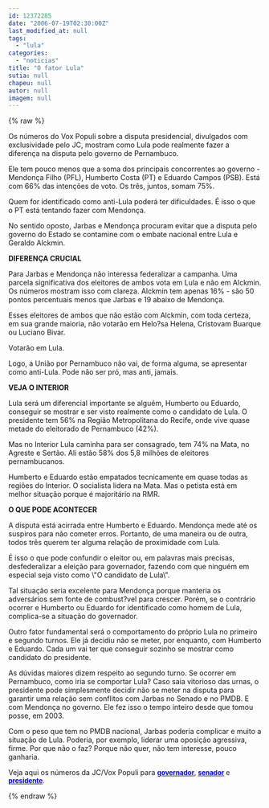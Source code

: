 ```yaml
---
id: 12372285
date: "2006-07-19T02:30:00Z"
last_modified_at: null
tags:
  - "lula"
categories:
  - "noticias"
title: "O fator Lula"
sutia: null
chapeu: null
autor: null
imagem: null
---
```

{% raw %}
<p>Os números do Vox Populi sobre a disputa presidencial, divulgados&nbsp;com exclusividade pelo JC, mostram como Lula pode realmente fazer a diferença na disputa pelo governo de Pernambuco.</p>
<p><P>Ele tem pouco menos que a soma dos principais concorrentes ao governo - Mendonça Filho (PFL), Humberto Costa (PT) e Eduardo Campos (PSB). Está com 66% das intenções de voto. Os três, juntos, somam 75%.</P></p>
<p><P>Quem for identificado como anti-Lula poderá ter dificuldades. É isso o que o PT está tentando fazer com Mendonça. </P></p>
<p><P>No sentido oposto, Jarbas e Mendonça procuram evitar que a disputa pelo governo do Estado se contamine com o embate nacional entre Lula e Geraldo Alckmin.</P><B></p>
<p><P>DIFERENÇA CRUCIAL</P></B></p>
<p><P>Para Jarbas e Mendonça não interessa federalizar a campanha. Uma parcela significativa dos eleitores de ambos vota em Lula e não em Alckmin. Os números mostram isso com clareza. Alckmin tem apenas 16% - são 50 pontos percentuais menos que Jarbas e 19 abaixo de Mendonça.</P></p>
<p><P>Esses eleitores de ambos que não estão com Alckmin, com toda certeza, em sua grande maioria, não votarão em Helo?sa Helena, Cristovam Buarque ou Luciano Bivar.</p>
<p> Votarão em Lula.</P></p>
<p><P>Logo, a União por Pernambuco não vai, de forma alguma, se apresentar como anti-Lula. Pode não ser pró, mas anti, jamais.</P><B></p>
<p><P>VEJA O INTERIOR</P></B></p>
<p><P>Lula será um diferencial importante se alguém, Humberto ou Eduardo, conseguir se mostrar e ser visto realmente como o candidato de Lula. O presidente tem 56% na Região Metropolitana do Recife, onde vive quase metade do eleitorado de Pernambuco (42%).</P></p>
<p><P>Mas no Interior Lula caminha para ser consagrado, tem 74% na Mata, no Agreste e Sertão. Ali estão 58% dos 5,8 milhões de eleitores pernambucanos. </P></p>
<p><P>Humberto e Eduardo estão empatados tecnicamente em quase todas as regiões do Interior. O socialista lidera na Mata. Mas o petista está em melhor situação porque é majoritário na RMR.</P><B></p>
<p><P>O QUE PODE ACONTECER</P></B></p>
<p><P>A disputa está acirrada entre Humberto e Eduardo. Mendonça mede até os suspiros para não cometer erros. Portanto, de uma maneira ou de outra, todos três querem ter alguma relação de proximidade com Lula.</P></p>
<p><P>É isso o que pode confundir o eleitor ou, em palavras mais precisas, desfederalizar a eleição para governador, fazendo com que ninguém em especial seja visto como \"O candidato de Lula\". </P></p>
<p><P>Tal situação seria excelente para Mendonça porque manteria os adversários sem fonte de combust?vel para crescer. Porém, se o contrário ocorrer e Humberto ou Eduardo for identificado como homem de Lula, complica-se a situação do governador.</P></p>
<p><P>Outro fator fundamental será o comportamento do próprio Lula no primeiro e segundo turnos. Ele já decidiu não se meter, por enquanto, com Humberto e Eduardo. Cada um vai ter que conseguir sozinho se mostrar como candidato do presidente.</P></p>
<p><P>As dúvidas maiores dizem respeito ao segundo turno. Se ocorrer em Pernambuco, como iria se comportar Lula? Caso saia vitorioso das urnas, o presidente pode simplesmente decidir não se meter na disputa para garantir uma relação sem conflitos com Jarbas no Senado e no PMDB. E com Mendonça no governo. Ele fez isso o tempo inteiro desde que tomou posse, em 2003.</P></p>
<p><P>Com o peso que tem no PMDB nacional, Jarbas poderia complicar e muito a situação de Lula. Poderia, por exemplo, liderar uma oposição agressiva, firme. Por que não o faz? Porque não quer, não tem interesse, pouco ganharia.</P></p>
<p><P>Veja aqui os números da JC/Vox Populi para <A href=\"https://jc3.uol.com.br/especiais/eleicoes2006/2006/07/15/not_249.php\"><B><U><FONT color=#0000ff size=2>governador</B></U></FONT></A><FONT size=2>, </FONT><A href=\"https://jc3.uol.com.br/especiais/eleicoes2006/2006/07/17/not_261.php\"><B><U><FONT color=#0000ff size=2>senador</B></U></FONT></A><FONT size=2> e </FONT><A href=\"https://jc3.uol.com.br/especiais/eleicoes2006/2006/07/18/not_266.php\"><B><U><FONT color=#0000ff size=2>presidente</B></U></FONT></A><FONT size=2>.</P></FONT> </p>
{% endraw %}